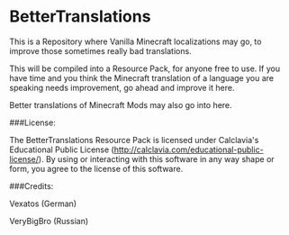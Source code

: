 BetterTranslations
==================

This is a Repository where Vanilla Minecraft localizations may go, to improve those sometimes really bad translations.

This will be compiled into a Resource Pack, for anyone free to use. If you have time and you think the Minecraft translation of a language you are speaking needs improvement, go ahead and improve it here.

Better translations of Minecraft Mods may also go into here.

###License:

The BetterTranslations Resource Pack is licensed under Calclavia's Educational Public License (http://calclavia.com/educational-public-license/). By using or interacting with this software in any way shape or form, you agree to the license of this software.

###Credits:

Vexatos (German)

VeryBigBro (Russian)

